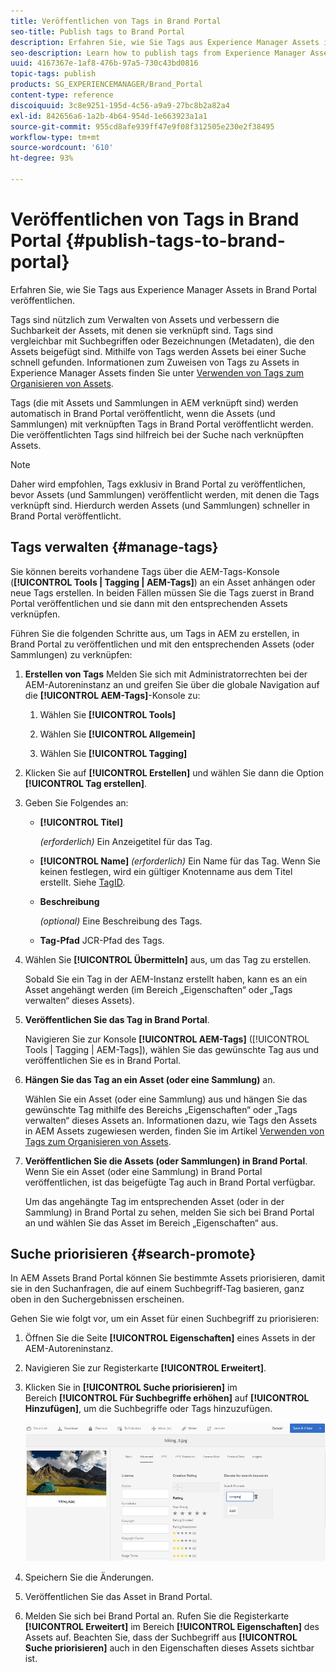 ```yaml
---
title: Veröffentlichen von Tags in Brand Portal
seo-title: Publish tags to Brand Portal
description: Erfahren Sie, wie Sie Tags aus Experience Manager Assets in Brand Portal veröffentlichen.
seo-description: Learn how to publish tags from Experience Manager Assets to Brand Portal.
uuid: 4167367e-1af8-476b-97a5-730c43bd0816
topic-tags: publish
products: SG_EXPERIENCEMANAGER/Brand_Portal
content-type: reference
discoiquuid: 3c8e9251-195d-4c56-a9a9-27bc8b2a82a4
exl-id: 842656a6-1a2b-4b64-954d-1e663923a1a1
source-git-commit: 955cd8afe939ff47e9f08f312505e230e2f38495
workflow-type: tm+mt
source-wordcount: '610'
ht-degree: 93%

---
```


# Veröffentlichen von Tags in Brand Portal {#publish-tags-to-brand-portal}

Erfahren Sie, wie Sie Tags aus Experience Manager Assets in Brand Portal veröffentlichen.

Tags sind nützlich zum Verwalten von Assets und verbessern die Suchbarkeit der Assets, mit denen sie verknüpft sind. Tags sind vergleichbar mit Suchbegriffen oder Bezeichnungen (Metadaten), die den Assets beigefügt sind. Mithilfe von Tags werden Assets bei einer Suche schnell gefunden. Informationen zum Zuweisen von Tags zu Assets in Experience Manager Assets finden Sie unter [Verwenden von Tags zum Organisieren von Assets](https://helpx.adobe.com/de/experience-manager/6-5/assets/using/organize-assets.html#Usetagstoorganizeassets).

Tags (die mit Assets und Sammlungen in AEM verknüpft sind) werden automatisch in Brand Portal veröffentlicht, wenn die Assets (und Sammlungen) mit verknüpften Tags in Brand Portal veröffentlicht werden. Die veröffentlichten Tags sind hilfreich bei der Suche nach verknüpften Assets.

>[!NOTE]
>
>Daher wird empfohlen, Tags exklusiv in Brand Portal zu veröffentlichen, bevor Assets (und Sammlungen) veröffentlicht werden, mit denen die Tags verknüpft sind. Hierdurch werden Assets (und Sammlungen) schneller in Brand Portal veröffentlicht.

## Tags verwalten {#manage-tags}

Sie können bereits vorhandene Tags über die AEM-Tags-Konsole (**[!UICONTROL Tools | Tagging | AEM-Tags]**) an ein Asset anhängen oder neue Tags erstellen. In beiden Fällen müssen Sie die Tags zuerst in Brand Portal veröffentlichen und sie dann mit den entsprechenden Assets verknüpfen.

Führen Sie die folgenden Schritte aus, um Tags in AEM zu erstellen, in Brand Portal zu veröffentlichen und mit den entsprechenden Assets (oder Sammlungen) zu verknüpfen:

1. **Erstellen von Tags**
Melden Sie sich mit Administratorrechten bei der AEM-Autoreninstanz an und greifen Sie über die globale Navigation auf die **[!UICONTROL AEM-Tags]**-Konsole zu:

   1. Wählen Sie **[!UICONTROL Tools]**

   1. Wählen Sie **[!UICONTROL Allgemein]**

   1. Wählen Sie **[!UICONTROL Tagging]**

1. Klicken Sie auf **[!UICONTROL Erstellen]** und wählen Sie dann die Option **[!UICONTROL Tag erstellen]**.
1. Geben Sie Folgendes an:

   * **[!UICONTROL Titel]**

      *(erforderlich)* Ein Anzeigetitel für das Tag.
   * **[!UICONTROL Name]**
      *(erforderlich)* Ein Name für das Tag. Wenn Sie keinen festlegen, wird ein gültiger Knotenname aus dem Titel erstellt. Siehe [TagID](https://helpx.adobe.com/de/experience-manager/6-5/sites/developing/using/framework.html#TagID).
   * **Beschreibung**

      *(optional)* Eine Beschreibung des Tags.
   * **Tag-Pfad** JCR-Pfad des Tags.

1. Wählen Sie **[!UICONTROL Übermitteln]** aus, um das Tag zu erstellen.

   Sobald Sie ein Tag in der AEM-Instanz erstellt haben, kann es an ein Asset angehängt werden (im Bereich „Eigenschaften“ oder „Tags verwalten“ dieses Assets).

1. **Veröffentlichen Sie das Tag in Brand Portal**.

   Navigieren Sie zur Konsole **[!UICONTROL AEM-Tags]** ([!UICONTROL Tools | Tagging | AEM-Tags]), wählen Sie das gewünschte Tag aus und veröffentlichen Sie es in Brand Portal.

1. **Hängen Sie das Tag an ein Asset (oder eine Sammlung)** an.

   Wählen Sie ein Asset (oder eine Sammlung) aus und hängen Sie das gewünschte Tag mithilfe des Bereichs „Eigenschaften“ oder „Tags verwalten“ dieses Assets an. Informationen dazu, wie Tags den Assets in AEM Assets zugewiesen werden, finden Sie im Artikel [Verwenden von Tags zum Organisieren von Assets](https://helpx.adobe.com/experience-manager/6-5/assets/using/organize-assets.html#Usetagstoorganizeassets).

1. **Veröffentlichen Sie die Assets (oder Sammlungen) in Brand Portal**.\
   Wenn Sie ein Asset (oder eine Sammlung) in Brand Portal veröffentlichen, ist das beigefügte Tag auch in Brand Portal verfügbar.

   Um das angehängte Tag im entsprechenden Asset (oder in der Sammlung) in Brand Portal zu sehen, melden Sie sich bei Brand Portal an und wählen Sie das Asset im Bereich „Eigenschaften“ aus.

## Suche priorisieren {#search-promote}

In AEM Assets Brand Portal können Sie bestimmte Assets priorisieren, damit sie in den Suchanfragen, die auf einem Suchbegriff-Tag basieren, ganz oben in den Suchergebnissen erscheinen.

Gehen Sie wie folgt vor, um ein Asset für einen Suchbegriff zu priorisieren:

1. Öffnen Sie die Seite **[!UICONTROL Eigenschaften]** eines Assets in der AEM-Autoreninstanz.
1. Navigieren Sie zur Registerkarte **[!UICONTROL Erweitert]**.
1. Klicken Sie in **[!UICONTROL Suche priorisieren]** im Bereich **[!UICONTROL Für Suchbegriffe erhöhen]** auf **[!UICONTROL Hinzufügen]**, um die Suchbegriffe oder Tags hinzuzufügen.

   ![](assets/search-promote.png)

1. Speichern Sie die Änderungen.
1. Veröffentlichen Sie das Asset in Brand Portal.
1. Melden Sie sich bei Brand Portal an. Rufen Sie die Registerkarte **[!UICONTROL Erweitert]** im Bereich **[!UICONTROL Eigenschaften]** des Assets auf.
Beachten Sie, dass der Suchbegriff aus **[!UICONTROL Suche priorisieren]** auch in den Eigenschaften dieses Assets sichtbar ist.
